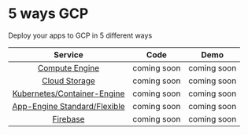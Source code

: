 # 5 ways GCP

Deploy your apps to GCP in 5 different ways


| Service                                                                   | Code        | Demo        |
| :-----------------------------------------------------------------------: | :---------: | :---------: |
| [Compute Engine](https://cloud.google.com/compute/)                       | coming soon | coming soon |
| [Cloud Storage](https://cloud.google.com/storage/)                        | coming soon | coming soon |
| [Kubernetes/Container-Engine](https://cloud.google.com/container-engine/) | coming soon | coming soon |
| [App-Engine Standard/Flexible](https://cloud.google.com/appengine/)       | coming soon | coming soon |
| [Firebase](https://firebase.google.com)                                   | coming soon | coming soon |
